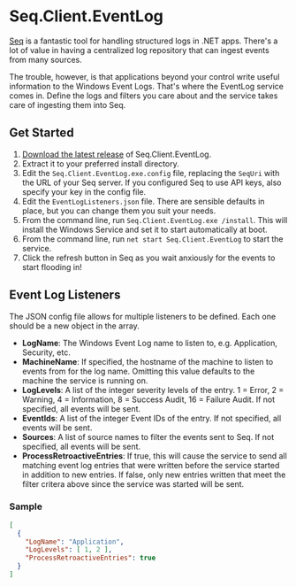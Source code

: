 # Seq.Client.EventLog

[Seq](https://getseq.net/) is a fantastic tool for handling structured logs in .NET apps. There's a lot of value in having a centralized log repository that can ingest events from many sources.

The trouble, however, is that applications beyond your control write useful information to the Windows Event Logs. That's where the EventLog service comes in. Define the logs and filters you care about and the service takes care of ingesting them into Seq.

## Get Started

1. [Download the latest release](https://github.com/c0shea/Seq.Client.EventLog/releases) of Seq.Client.EventLog.
2. Extract it to your preferred install directory.
3. Edit the ```Seq.Client.EventLog.exe.config``` file, replacing the ```SeqUri``` with the URL of your Seq server. If you configured Seq to use API keys, also specify your key in the config file.
4. Edit the ```EventLogListeners.json``` file. There are sensible defaults in place, but you can change them you suit your needs.
5. From the command line, run ```Seq.Client.EventLog.exe /install```. This will install the Windows Service and set it to start automatically at boot.
6. From the command line, run ```net start Seq.Client.EventLog``` to start the service.
7. Click the refresh button in Seq as you wait anxiously for the events to start flooding in!

## Event Log Listeners

The JSON config file allows for multiple listeners to be defined. Each one should be a new object in the array.

- **LogName**: The Windows Event Log name to listen to, e.g. Application, Security, etc.
- **MachineName**: If specified, the hostname of the machine to listen to events from for the log name. Omitting this value defaults to the machine the service is running on.
- **LogLevels**: A list of the integer severity levels of the entry. 1 = Error, 2 = Warning, 4 = Information, 8 = Success Audit, 16 = Failure Audit. If not specified, all events will be sent.
- **EventIds**: A list of the integer Event IDs of the entry. If not specified, all events will be sent.
- **Sources**: A list of source names to filter the events sent to Seq. If not specified, all events will be sent.
- **ProcessRetroactiveEntries**: If true, this will cause the service to send all matching event log entries that were written before the service started in addition to new entries. If false, only new entries written that meet the filter critera above since the service was started will be sent.

### Sample

```json
[
  {
    "LogName": "Application",
    "LogLevels": [ 1, 2 ],
    "ProcessRetroactiveEntries": true
  }
]
```